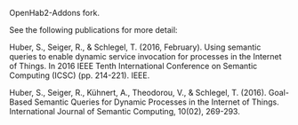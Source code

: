 
OpenHab2-Addons fork.

See the following publications for more detail:

Huber, S., Seiger, R., & Schlegel, T. (2016, February). Using semantic queries to enable dynamic service invocation for processes in the Internet of Things. In 2016 IEEE Tenth International Conference on Semantic Computing (ICSC) (pp. 214-221). IEEE.

Huber, S., Seiger, R., Kühnert, A., Theodorou, V., & Schlegel, T. (2016). Goal-Based Semantic Queries for Dynamic Processes in the Internet of Things. International Journal of Semantic Computing, 10(02), 269-293.
